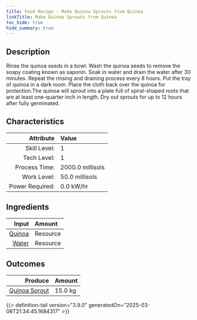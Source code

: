```yaml
---
title: Food Recipe - Make Quinoa Sprouts from Quinoa
linkTitle: Make Quinoa Sprouts from Quinoa
toc_hide: true
hide_summary: true
---
```

<!-- This is generated by the MarsSim HelpGenertor, do not edit. -->

## Description
Rinse the quinoa seeds in a bowl. Wash the quinoa seeds &#10;&#9;&#9;&#9;to remove the soapy coating known as saponin. Soak in water and &#10;&#9;&#9;&#9;drain the water after 30 minutes. Repeat the rinsing and draining &#10;&#9;&#9;&#9;process every 8 hours. Put the tray of quinoa in a dark room. &#10;&#9;&#9;&#9;Place the cloth back over the quinoa for protection.The quinoa will &#10;&#9;&#9;&#9;sprout into a plate full of spiral-shaped roots that are at least &#10;&#9;&#9;&#9;one-quarter inch in length. Dry out sprouts for up to 12 hours &#10;&#9;&#9;&#9;after fully germinated. 

## Characteristics

| Attribute      | Value |
|--------:|:------|
|Skill Level:|1|
|Tech Level:|1|
|Process Time:|2000.0 millisols|
|Work Level:|50.0 millisols|
|Power Required:|0.0 kW/hr|

## Ingredients

| Input      | Amount |
|--------:|:------|
|[Quinoa](/docs/definitions/resource/quinoa)|Resource|3.0 kg|
|[Water](/docs/definitions/resource/water)|Resource|3.0 kg|

## Outcomes


| Produce      | Amount |
|--------:|:------|
|[Quinoa Sprout](/docs/definitions/resource/quinoa-sprout)|15.0 kg|



{{< definition-tail version="3.9.0" generatedOn="2025-03-08T21:34:45.1684317" >}}



